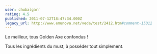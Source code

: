 ```yaml
---
user: chubalgarr
rating: 4.5
published: 2011-07-12T18:47:34.000Z
legacy_url: http://www.emunova.net/veda/test/2412.htm#comment-15312
---
```

Le meilleur, tous Golden Axe confondus !

Tous les ingrédients du must, à posséder tout simplement.